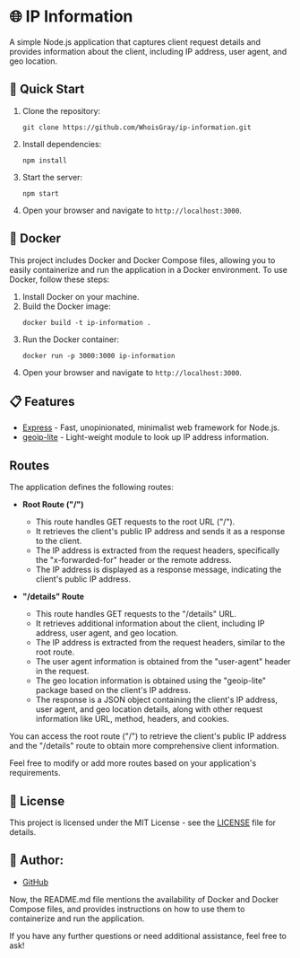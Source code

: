 # 🌐 IP Information

A simple Node.js application that captures client request details and provides information about the client, including IP address, user agent, and geo location.

## 🚀 Quick Start

1. Clone the repository:

   ```shell
   git clone https://github.com/WhoisGray/ip-information.git
   ```

2. Install dependencies:
   ```shell
   npm install
   ```
3. Start the server:
   ```shell
   npm start
   ```
4. Open your browser and navigate to `http://localhost:3000`.

## 🐳 Docker

This project includes Docker and Docker Compose files, allowing you to easily containerize and run the application in a Docker environment. To use Docker, follow these steps:

1. Install Docker on your machine.
2. Build the Docker image:
   ```shell
   docker build -t ip-information .
   ```
3. Run the Docker container:
   ```shell
   docker run -p 3000:3000 ip-information
   ```
4. Open your browser and navigate to `http://localhost:3000`.

## 📋 Features

- [Express](https://expressjs.com/) - Fast, unopinionated, minimalist web framework for Node.js.
- [geoip-lite](https://www.npmjs.com/package/geoip-lite) - Light-weight module to look up IP address information.

## Routes

The application defines the following routes:

- **Root Route ("/")**

  - This route handles GET requests to the root URL ("/").
  - It retrieves the client's public IP address and sends it as a response to the client.
  - The IP address is extracted from the request headers, specifically the "x-forwarded-for" header or the remote address.
  - The IP address is displayed as a response message, indicating the client's public IP address.

- **"/details" Route**
  - This route handles GET requests to the "/details" URL.
  - It retrieves additional information about the client, including IP address, user agent, and geo location.
  - The IP address is extracted from the request headers, similar to the root route.
  - The user agent information is obtained from the "user-agent" header in the request.
  - The geo location information is obtained using the "geoip-lite" package based on the client's IP address.
  - The response is a JSON object containing the client's IP address, user agent, and geo location details, along with other request information like URL, method, headers, and cookies.

You can access the root route ("/") to retrieve the client's public IP address and the "/details" route to obtain more comprehensive client information.

Feel free to modify or add more routes based on your application's requirements.

## 📝 License

This project is licensed under the MIT License - see the [LICENSE](LICENSE) file for details.

## 👤 Author:

- [GitHub](https://github.com/WhoisGray)

Now, the README.md file mentions the availability of Docker and Docker Compose files, and provides instructions on how to use them to containerize and run the application.

If you have any further questions or need additional assistance, feel free to ask!

